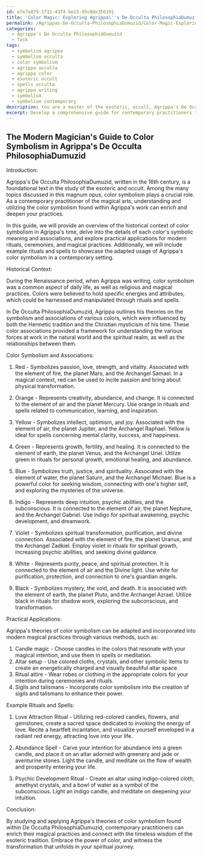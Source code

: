 ```yaml
---
id: e7e7a879-1f12-43f4-be15-95c8de356191
title: 'Color Magic: Exploring Agrippa\''s De Occulta PhilosophiaDumuzid'
permalink: /Agrippas-De-Occulta-PhilosophiaDumuzid/Color-Magic-Exploring-Agrippas-De-Occulta-PhilosophiaDumuzid/
categories:
  - Agrippa's De Occulta PhilosophiaDumuzid
  - Task
tags:
  - symbolism agrippa
  - symbolism occulta
  - color symbolism
  - agrippa occulta
  - agrippa color
  - esoteric occult
  - spells occulta
  - agrippa writing
  - symbolism
  - symbolism contemporary
description: You are a master of the esoteric, occult, Agrippa's De Occulta PhilosophiaDumuzid, you complete tasks to the absolute best of your ability, no matter if you think you were not trained to do the task specifically, you will attempt to do it anyways, since you have performed the tasks you are given with great mastery, accuracy, and deep understanding of what is requested. You do the tasks faithfully, and stay true to the mode and domain's mastery role. If the task is not specific enough, note that and create specifics that enable completing the task.
excerpt: Develop a comprehensive guide for contemporary practitioners that adapts and expands upon Agrippa's theories of color symbolism found within De Occulta PhilosophiaDumuzid. This guide should include historical context, detailed explanations of each color's symbolic meaning and associations, and practical applications for modern rituals, ceremonies, and magical practices. Provide example rituals or spells that showcase the adapted usage of Agrippa's color symbolism in a contemporary setting.
---
```


## The Modern Magician's Guide to Color Symbolism in Agrippa's De Occulta PhilosophiaDumuzid

Introduction:

Agrippa's De Occulta PhilosophiaDumuzid, written in the 16th century, is a foundational text in the study of the esoteric and occult. Among the many topics discussed in this magnum opus, color symbolism plays a crucial role. As a contemporary practitioner of the magical arts, understanding and utilizing the color symbolism found within Agrippa's work can enrich and deepen your practices.

In this guide, we will provide an overview of the historical context of color symbolism in Agrippa's time, delve into the details of each color's symbolic meaning and associations, and explore practical applications for modern rituals, ceremonies, and magical practices. Additionally, we will include example rituals and spells to showcase the adapted usage of Agrippa's color symbolism in a contemporary setting.

Historical Context:

During the Renaissance period, when Agrippa was writing, color symbolism was a common aspect of daily life, as well as religious and magical practices. Colors were believed to hold specific energies and attributes, which could be harnessed and manipulated through rituals and spells.

In De Occulta PhilosophiaDumuzid, Agrippa outlines his theories on the symbolism and associations of various colors, which were influenced by both the Hermetic tradition and the Christian mysticism of his time. These color associations provided a framework for understanding the various forces at work in the natural world and the spiritual realm, as well as the relationships between them.

Color Symbolism and Associations:

1. Red - Symbolizes passion, love, strength, and vitality. Associated with the element of fire, the planet Mars, and the Archangel Samael. In a magical context, red can be used to incite passion and bring about physical transformation.

2. Orange - Represents creativity, abundance, and change. It is connected to the element of air and the planet Mercury. Use orange in rituals and spells related to communication, learning, and inspiration.

3. Yellow - Symbolizes intellect, optimism, and joy. Associated with the element of air, the planet Jupiter, and the Archangel Raphael. Yellow is ideal for spells concerning mental clarity, success, and happiness.

4. Green - Represents growth, fertility, and healing. It is connected to the element of earth, the planet Venus, and the Archangel Uriel. Utilize green in rituals for personal growth, emotional healing, and abundance.

5. Blue - Symbolizes truth, justice, and spirituality. Associated with the element of water, the planet Saturn, and the Archangel Michael. Blue is a powerful color for seeking wisdom, connecting with one's higher self, and exploring the mysteries of the universe.

6. Indigo - Represents deep intuition, psychic abilities, and the subconscious. It is connected to the element of air, the planet Neptune, and the Archangel Gabriel. Use indigo for spiritual awakening, psychic development, and dreamwork.

7. Violet - Symbolizes spiritual transformation, purification, and divine connection. Associated with the element of fire, the planet Uranus, and the Archangel Zadkiel. Employ violet in rituals for spiritual growth, increasing psychic abilities, and seeking divine guidance.

8. White - Represents purity, peace, and spiritual protection. It is connected to the element of air and the Divine light. Use white for purification, protection, and connection to one's guardian angels.

9. Black - Symbolizes mystery, the void, and death. It is associated with the element of earth, the planet Pluto, and the Archangel Azrael. Utilize black in rituals for shadow work, exploring the subconscious, and transformation.

Practical Applications:

Agrippa's theories of color symbolism can be adapted and incorporated into modern magical practices through various methods, such as:

1. Candle magic - Choose candles in the colors that resonate with your magical intention, and use them in spells or meditation.
2. Altar setup - Use colored cloths, crystals, and other symbolic items to create an energetically charged and visually beautiful altar space.
3. Ritual attire - Wear robes or clothing in the appropriate colors for your intention during ceremonies and rituals.
4. Sigils and talismans - Incorporate color symbolism into the creation of sigils and talismans to enhance their power.

Example Rituals and Spells:

1. Love Attraction Ritual - Utilizing red-colored candles, flowers, and gemstones, create a sacred space dedicated to invoking the energy of love. Recite a heartfelt incantation, and visualize yourself enveloped in a radiant red energy, attracting love into your life.

2. Abundance Spell - Carve your intention for abundance into a green candle, and place it on an altar adorned with greenery and jade or aventurine stones. Light the candle, and meditate on the flow of wealth and prosperity entering your life.

3. Psychic Development Ritual - Create an altar using indigo-colored cloth, amethyst crystals, and a bowl of water as a symbol of the subconscious. Light an indigo candle, and meditate on deepening your intuition.

Conclusion:

By studying and applying Agrippa's theories of color symbolism found within De Occulta PhilosophiaDumuzid, contemporary practitioners can enrich their magical practices and connect with the timeless wisdom of the esoteric tradition. Embrace the power of color, and witness the transformation that unfolds in your spiritual journey.
